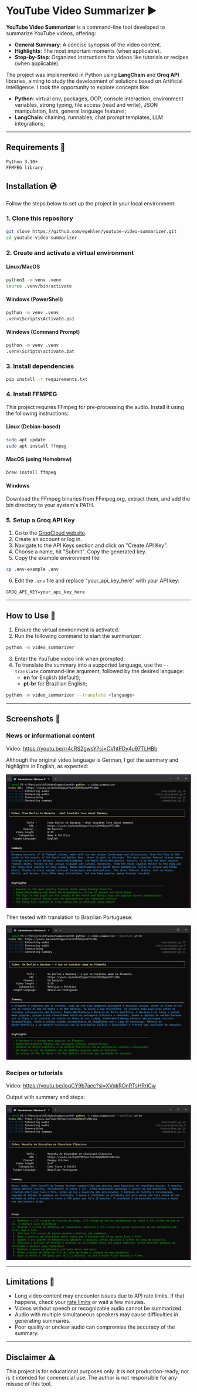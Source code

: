 # YouTube Video Summarizer ▶️

**YouTube Video Summarizer** is a command-line tool developed to summarize YouTube videos, offering:
- **General Summary**: A concise synopsis of the video content.
- **Highlights**: The most important moments (when applicable).
- **Step-by-Step**: Organized instructions for videos like tutorials or recipes (when applicable).

The project was implemented in Python using **LangChain** and **Groq API** libraries, aiming to study the development of solutions based on Artificial Intelligence.
I took the opportunity to explore concepts like:
- **Python**: virtual env, packages, OOP, console interaction, environment variables, strong typing, file access (read and write), JSON manipulation, lists, general language features;
- **LangChain**: chaining, runnables, chat prompt templates, LLM integrations;

---

## Requirements 📝

```
Python 3.10+
FFMPEG library
```

## Installation 💿

Follow the steps below to set up the project in your local environment:

### 1. Clone this repository
```bash
git clone https://github.com/egehlen/youtube-video-summarizer.git
cd youtube-video-summarizer
```

### 2. Create and activate a virtual environment
#### Linux/MacOS
```bash
python3 -m venv .venv
source .venv/bin/activate
```

#### Windows (PowerShell)
```bash
python -m venv .venv
.venv\Scripts\Activate.ps1
```

#### Windows (Command Prompt)
```bash
python -m venv .venv
.venv\Scripts\activate.bat
```

### 3. Install dependencies
```bash
pip install -r requirements.txt
```

### 4. Install FFMPEG
This project requires FFmpeg for pre-processing the audio. Install it using the following instructions:

#### Linux (Debian-based)
```bash
sudo apt update
sudo apt install ffmpeg
```

#### MacOS (using Homebrew)
```bash
brew install ffmpeg
```

#### Windows
Download the FFmpeg binaries from FFmpeg.org, extract them, and add the bin directory to your system's PATH.

### 5. Setup a Groq API Key

1. Go to the [GroqCloud website](https://console.groq.com/).
2. Create an account or log in.
3. Navigate to the API Keys section and click on "Create API Key".
4. Choose a name, hit "Submit". Copy the generated key.
5. Copy the example environment file:
```bash
cp .env-example .env
```
6. Edit the `.env` file and replace "your_api_key_here" with your API key:
```env
GROQ_API_KEY=your_api_key_here
```

---

## How to Use 🔨

1. Ensure the virtual environment is activated.
2. Run the following command to start the summarizer:
```bash
python -m video_summarizer
```
3. Enter the YouTube video link when prompted.
4. To translate the summary into a supported language, use the `--translate` command-line argument, followed by the desired language:
   - **en** for English (default);
   - **pt-br** for Brazilian English;
```bash
python -m video_summarizer --translate <language>
```

---

## Screenshots 📸

### News or informational content
Video: https://youtu.be/rr4cRS2gwsY?si=CVhtPDy4u97TLHBb

Although the original video language is German, I got the summary and highlights in English, as expected:

![Demo 1](docs/demo1.png)

Then tested with translation to Brazilian Portuguese:

![Demo 2](docs/demo2.png)

### Recipes or tutorials
Video: https://youtu.be/loqCY9b7aec?si=XVqkROnRTsHRriCw

Output with summary and steps:

![Demo 3](docs/demo3.png)

---

## Limitations 🚫
- Long video content may encounter issues due to API rate limits. If that happens, check your [rate limits](https://console.groq.com/settings/limits) or wait a few minutes.
- Videos without speech or recognizable audio cannot be summarized.
- Audio with multiple simultaneous speakers may cause difficulties in generating summaries.
- Poor quality or unclear audio can compromise the accuracy of the summary.

---

## Disclaimer ⚠️

This project is for educational purposes only. It is not production-ready, nor is it intended for commercial use. The author is not responsible for any misuse of this tool.